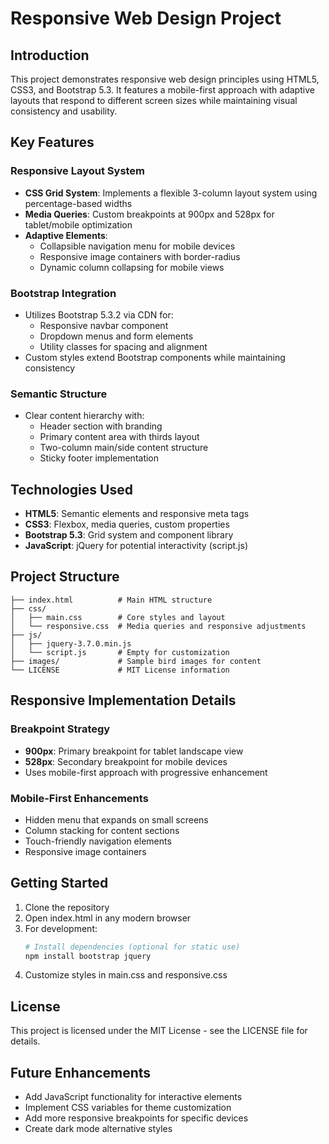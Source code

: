 # Responsive Web Design Project

## Introduction
This project demonstrates responsive web design principles using HTML5, CSS3, and Bootstrap 5.3. It features a mobile-first approach with adaptive layouts that respond to different screen sizes while maintaining visual consistency and usability.

## Key Features
### Responsive Layout System
- **CSS Grid System**: Implements a flexible 3-column layout system using percentage-based widths
- **Media Queries**: Custom breakpoints at 900px and 528px for tablet/mobile optimization
- **Adaptive Elements**: 
  - Collapsible navigation menu for mobile devices
  - Responsive image containers with border-radius
  - Dynamic column collapsing for mobile views

### Bootstrap Integration
- Utilizes Bootstrap 5.3.2 via CDN for:
  - Responsive navbar component
  - Dropdown menus and form elements
  - Utility classes for spacing and alignment
- Custom styles extend Bootstrap components while maintaining consistency

### Semantic Structure
- Clear content hierarchy with:
  - Header section with branding
  - Primary content area with thirds layout
  - Two-column main/side content structure
  - Sticky footer implementation

## Technologies Used
- **HTML5**: Semantic elements and responsive meta tags
- **CSS3**: Flexbox, media queries, custom properties
- **Bootstrap 5.3**: Grid system and component library
- **JavaScript**: jQuery for potential interactivity (script.js)

## Project Structure
```
├── index.html          # Main HTML structure
├── css/
│   ├── main.css        # Core styles and layout
│   └── responsive.css  # Media queries and responsive adjustments
├── js/
│   ├── jquery-3.7.0.min.js
│   └── script.js       # Empty for customization
├── images/             # Sample bird images for content
└── LICENSE             # MIT License information
```

## Responsive Implementation Details
### Breakpoint Strategy
- **900px**: Primary breakpoint for tablet landscape view
- **528px**: Secondary breakpoint for mobile devices
- Uses mobile-first approach with progressive enhancement

### Mobile-First Enhancements
- Hidden menu that expands on small screens
- Column stacking for content sections
- Touch-friendly navigation elements
- Responsive image containers

## Getting Started
1. Clone the repository
2. Open index.html in any modern browser
3. For development:
   ```bash
   # Install dependencies (optional for static use)
   npm install bootstrap jquery
   ```
4. Customize styles in main.css and responsive.css

## License
This project is licensed under the MIT License - see the LICENSE file for details.

## Future Enhancements
- Add JavaScript functionality for interactive elements
- Implement CSS variables for theme customization
- Add more responsive breakpoints for specific devices
- Create dark mode alternative styles
